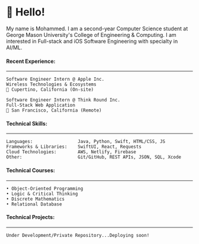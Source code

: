 # :postbox: Hello!
My name is Mohammed. I am a second-year Computer Science student at George Mason University's College of Engineering & Computing. I am interested in Full-stack and iOS Software Engineering with specialty in AI/ML.

#### Recent Experience:
-----
```
Software Engineer Intern @ Apple Inc.
Wireless Technologies & Ecosystems
📍 Cupertino, California (On-site)
```
```
Software Engineer Intern @ Think Round Inc.
Full-Stack Web Application
📍 San Francisco, California (Remote)
```
#### Technical Skills:
-----
```
Languages:                 Java, Python, Swift, HTML/CSS, JS
Frameworks & Libraries:    SwiftUI, React, Requests
Cloud Technologies:        AWS, Netlify, Firebase
Other:                     Git/GitHub, REST APIs, JSON, SQL, Xcode
```
#### Technical Courses:
-----
```
• Object-Oriented Programming
• Logic & Critical Thinking
• Discrete Mathematics
• Relational Database
```
#### Technical Projects:
-----
```
Under Development/Private Repository...Deploying soon!
```
